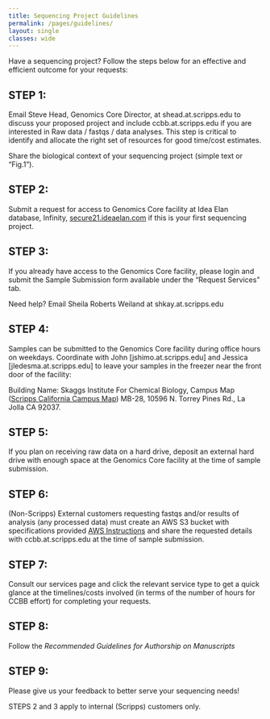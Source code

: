 ```yaml
---
title: Sequencing Project Guidelines
permalink: /pages/guidelines/
layout: single
classes: wide
---
```


Have a sequencing project? Follow the steps below for an effective and efficient outcome for your requests:

## STEP 1: 

Email Steve Head, Genomics Core Director, at shead.at.scripps.edu to discuss your proposed project and include  ccbb.at.scripps.edu if you are interested in Raw data / fastqs / data analyses. This step is critical to identify and allocate the right set of resources for good time/cost estimates.

Share the biological context of your sequencing project (simple text or “Fig.1”).

## STEP 2: 

Submit a request for access to Genomics Core facility at Idea Elan database, Infinity, [secure21.ideaelan.com](https://secure21.ideaelan.com/secure/public/applogin.aspx) if this is your first sequencing project.

## STEP 3: 

If you already have access to the Genomics Core facility, please login and submit the Sample Submission form available under the “Request Services” tab. 

Need help? Email Sheila Roberts Weiland at shkay.at.scripps.edu

## STEP 4:

Samples can be submitted to the Genomics Core facility during office hours on weekdays. Coordinate with John [jshimo.at.scripps.edu] and Jessica [jledesma.at.scripps.edu] to leave your samples in the freezer near the front door of the facility:

Building Name: Skaggs Institute For Chemical Biology, Campus Map
(<a href="https://www.scripps.edu/_files/pdfs/footer/contact/scripps-california-campus-map.pdf">Scripps
California Campus Map</a>) MB-28, 10596 N. Torrey Pines Rd., La Jolla CA
92037.

## STEP 5:

If you plan on receiving raw data on a hard drive, deposit an external hard drive with enough space at the Genomics Core facility at the time of sample submission.

## STEP 6: 

(Non-Scripps) External customers requesting fastqs and/or results of analysis (any processed data) must create an AWS S3 bucket with specifications provided [AWS Instructions](aws_data_dispatch.md) and share the requested details with ccbb.at.scripps.edu at the time of sample submission.

## STEP 7: 

Consult our services page and click the relevant service type to get a quick glance at the timelines/costs involved (in terms of the number of hours for CCBB effort) for completing your requests. 

## STEP 8: 

Follow the *Recommended Guidelines for Authorship on Manuscripts*

## STEP 9: 

Please give us your feedback to better serve your sequencing needs!

STEPS 2 and 3 apply to internal (Scripps) customers only.
